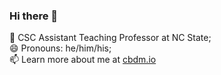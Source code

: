 ### Hi there 👋

🏫 CSC Assistant Teaching Professor at NC State;  
😄 Pronouns: he/him/his;  
📫 Learn more about me at [cbdm.io](https://cbdm.io/)
